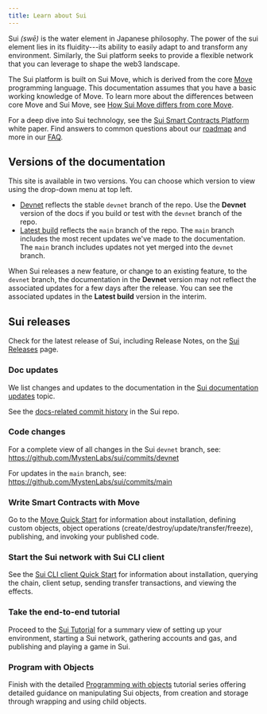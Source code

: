```yaml
---
title: Learn about Sui
---
```


Sui *(swē)* is the water element in Japanese philosophy. The power of the sui element lies in its fluidity---its ability to easily adapt to and transform any environment. Similarly, the Sui platform seeks to provide a flexible network that you can leverage to shape the web3 landscape. 

The Sui platform is built on Sui Move, which is derived from the core [Move](https://github.com/MystenLabs/awesome-move) programming language. This documentation assumes that you have a basic working knowledge of Move. To learn more about the differences between core Move and Sui Move, see [How Sui Move differs from core Move](../learn/sui-move-diffs.md).

For a deep dive into Sui technology, see the [Sui Smart Contracts Platform](https://github.com/MystenLabs/sui/blob/main/doc/paper/sui.pdf) white paper. Find answers to common questions about our [roadmap](https://github.com/MystenLabs/sui/blob/main/DEVX_ROADMAP.md) and more in our [FAQ](../contribute/faq.md).

## Versions of the documentation

This site is available in two versions. You can choose which version to view using the drop-down menu at top left.
 * [Devnet](https://docs.sui.io/devnet/learn) reflects the stable `devnet` branch of the repo. Use the **Devnet** version of the docs if you build or test with the `devnet` branch of the repo. 
 * [Latest build](https://docs.sui.io/learn) reflects the `main` branch of the repo. The `main` branch includes the most recent updates we've made to the documentation. The `main` branch includes updates not yet merged into the `devnet` branch.

 When Sui releases a new feature, or change to an existing feature, to the `devnet` branch, the documentation in the **Devnet** version may not reflect the associated updates for a few days after the release. You can see the associated updates in the **Latest build** version in the interim.  

## Sui releases

Check for the latest release of Sui, including Release Notes, on the [Sui Releases](https://github.com/MystenLabs/sui/releases) page.

### Doc updates

We list changes and updates to the documentation in the [Sui documentation updates](../doc-updates/index.md) topic.

See the [docs-related commit history](https://github.com/MystenLabs/sui/commits/main/doc/src) in the Sui repo.

### Code changes

For a complete view of all changes in the Sui `devnet` branch, see:
https://github.com/MystenLabs/sui/commits/devnet

For updates in the `main` branch, see:
https://github.com/MystenLabs/sui/commits/main 

### Write Smart Contracts with Move

Go to the [Move Quick Start](../build/move/index.md) for information about installation, defining custom objects, object operations (create/destroy/update/transfer/freeze), publishing, and invoking your published code.

### Start the Sui network with Sui CLI client

See the [Sui CLI client Quick Start](../build/cli-client.md) for information about installation, querying the chain, client setup, sending transfer transactions, and viewing the effects.

### Take the end-to-end tutorial

Proceed to the [Sui Tutorial](../explore/tutorials.md) for a summary view of setting up your environment, starting a Sui network, gathering accounts and gas, and publishing and playing a game in Sui.

### Program with Objects

Finish with the detailed [Programming with objects](../build/programming-with-objects/index.md) tutorial series offering detailed guidance on manipulating Sui objects, from creation and storage through wrapping and using child objects.